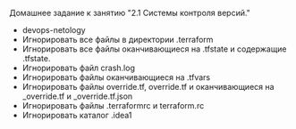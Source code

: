 Домашнее задание к занятию "2.1 Системы контроля версий."
- devops-netology
- Игнорировать все файлы в директории .terraform
- Игнорировать все файлы оканчивающиеся на .tfstate и содержащие .tfstate.
- Игнорировать файл crash.log
- Игнорировать файлы оканчивающиеся на .tfvars
- Игнорировать файлы override.tf, override.tf и оканчивающиеся на _override.tf и _override.tf.json
- Игнорировать файлы .terraformrc и terraform.rc
- Игнорировать каталог .idea1
